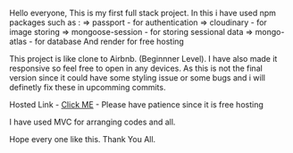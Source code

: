 Hello everyone,
This is my first full stack project. In this i have used npm packages such as :
=> passport - for authentication
=> cloudinary - for image storing
=> mongoose-session - for storing sessional data
=> mongo-atlas - for database
And render for free hosting

This project is like clone to Airbnb. (Beginnner Level).
I have also made it responsive so feel free to open in any devices.
As this is not the final version since it could have some styling issue or some bugs and i will definetly fix these in upcomming commits.

Hosted Link - [Click ME](https://major-project-1-6qm4.onrender.com/listings) - Please have patience since it is free hosting

I have used MVC for arranging codes and all.

Hope every one like this.
Thank You All.
